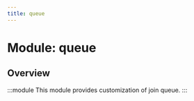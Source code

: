 ```yaml
---
title: queue
---
```



# Module: queue

## Overview
:::module
This module provides customization of join queue.
:::
